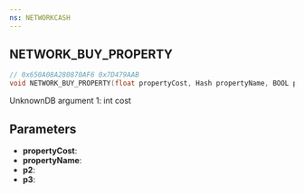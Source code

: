 ```yaml
---
ns: NETWORKCASH
---
```

## NETWORK_BUY_PROPERTY

```c
// 0x650A08A280870AF6 0x7D479AAB
void NETWORK_BUY_PROPERTY(float propertyCost, Hash propertyName, BOOL p2, BOOL p3);
```

UnknownDB argument 1: int cost

## Parameters
* **propertyCost**: 
* **propertyName**: 
* **p2**: 
* **p3**: 

